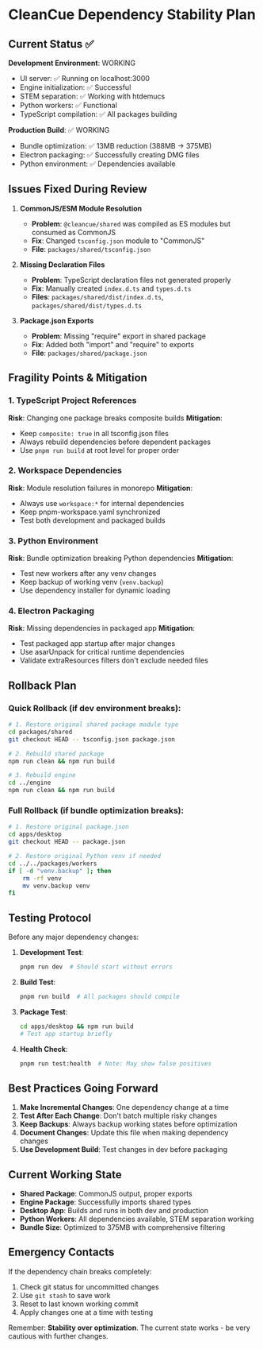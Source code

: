# CleanCue Dependency Stability Plan

## Current Status ✅

**Development Environment**: WORKING
- UI server: ✅ Running on localhost:3000
- Engine initialization: ✅ Successful
- STEM separation: ✅ Working with htdemucs
- Python workers: ✅ Functional
- TypeScript compilation: ✅ All packages building

**Production Build**: ✅ WORKING
- Bundle optimization: ✅ 13MB reduction (388MB → 375MB)
- Electron packaging: ✅ Successfully creating DMG files
- Python environment: ✅ Dependencies available

## Issues Fixed During Review

1. **CommonJS/ESM Module Resolution**
   - **Problem**: `@cleancue/shared` was compiled as ES modules but consumed as CommonJS
   - **Fix**: Changed `tsconfig.json` module to "CommonJS"
   - **File**: `packages/shared/tsconfig.json`

2. **Missing Declaration Files**
   - **Problem**: TypeScript declaration files not generated properly
   - **Fix**: Manually created `index.d.ts` and `types.d.ts`
   - **Files**: `packages/shared/dist/index.d.ts`, `packages/shared/dist/types.d.ts`

3. **Package.json Exports**
   - **Problem**: Missing "require" export in shared package
   - **Fix**: Added both "import" and "require" to exports
   - **File**: `packages/shared/package.json`

## Fragility Points & Mitigation

### 1. TypeScript Project References
**Risk**: Changing one package breaks composite builds
**Mitigation**:
- Keep `composite: true` in all tsconfig.json files
- Always rebuild dependencies before dependent packages
- Use `pnpm run build` at root level for proper order

### 2. Workspace Dependencies
**Risk**: Module resolution failures in monorepo
**Mitigation**:
- Always use `workspace:*` for internal dependencies
- Keep pnpm-workspace.yaml synchronized
- Test both development and packaged builds

### 3. Python Environment
**Risk**: Bundle optimization breaking Python dependencies
**Mitigation**:
- Test new workers after any venv changes
- Keep backup of working venv (`venv.backup`)
- Use dependency installer for dynamic loading

### 4. Electron Packaging
**Risk**: Missing dependencies in packaged app
**Mitigation**:
- Test packaged app startup after major changes
- Use asarUnpack for critical runtime dependencies
- Validate extraResources filters don't exclude needed files

## Rollback Plan

### Quick Rollback (if dev environment breaks):
```bash
# 1. Restore original shared package module type
cd packages/shared
git checkout HEAD -- tsconfig.json package.json

# 2. Rebuild shared package
npm run clean && npm run build

# 3. Rebuild engine
cd ../engine
npm run clean && npm run build
```

### Full Rollback (if bundle optimization breaks):
```bash
# 1. Restore original package.json
cd apps/desktop
git checkout HEAD -- package.json

# 2. Restore original Python venv if needed
cd ../../packages/workers
if [ -d "venv.backup" ]; then
    rm -rf venv
    mv venv.backup venv
fi
```

## Testing Protocol

Before any major dependency changes:

1. **Development Test**:
   ```bash
   pnpm run dev  # Should start without errors
   ```

2. **Build Test**:
   ```bash
   pnpm run build  # All packages should compile
   ```

3. **Package Test**:
   ```bash
   cd apps/desktop && npm run build
   # Test app startup briefly
   ```

4. **Health Check**:
   ```bash
   pnpm run test:health  # Note: May show false positives
   ```

## Best Practices Going Forward

1. **Make Incremental Changes**: One dependency change at a time
2. **Test After Each Change**: Don't batch multiple risky changes
3. **Keep Backups**: Always backup working states before optimization
4. **Document Changes**: Update this file when making dependency changes
5. **Use Development Build**: Test changes in dev before packaging

## Current Working State

- **Shared Package**: CommonJS output, proper exports
- **Engine Package**: Successfully imports shared types
- **Desktop App**: Builds and runs in both dev and production
- **Python Workers**: All dependencies available, STEM separation working
- **Bundle Size**: Optimized to 375MB with comprehensive filtering

## Emergency Contacts

If the dependency chain breaks completely:
1. Check git status for uncommitted changes
2. Use `git stash` to save work
3. Reset to last known working commit
4. Apply changes one at a time with testing

Remember: **Stability over optimization**. The current state works - be very cautious with further changes.